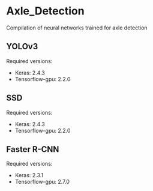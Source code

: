 # Axle_Detection
Compilation of neural networks trained for axle detection


## YOLOv3

Required versions:
- Keras: 2.4.3
- Tensorflow-gpu: 2.2.0


## SSD

Required versions:
- Keras: 2.4.3
- Tensorflow-gpu: 2.2.0


## Faster R-CNN

Required versions:
- Keras: 2.3.1
- Tensorflow-gpu: 2.7.0
